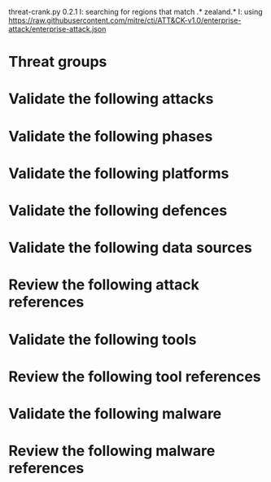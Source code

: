 threat-crank.py 0.2.1
I: searching for regions that match .* zealand.*
I: using https://raw.githubusercontent.com/mitre/cti/ATT&CK-v1.0/enterprise-attack/enterprise-attack.json
# Threat groups


# Validate the following attacks


# Validate the following phases


# Validate the following platforms


# Validate the following defences


# Validate the following data sources


# Review the following attack references


# Validate the following tools


# Review the following tool references


# Validate the following malware


# Review the following malware references


